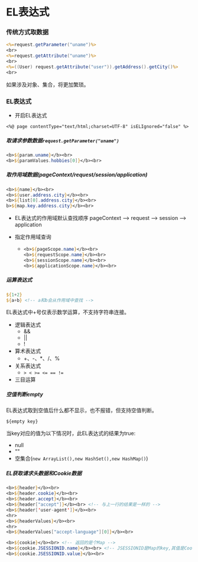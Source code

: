 # EL表达式

### 传统方式取数据

```jsp
<%=request.getParameter("uname")%>
<br>
<%=request.getAttribute("uname")%>
<br>
<%=((User) request.getAttribute("user")).getAddress().getCity()%>
<br>
```

如果涉及对象、集合，将更加繁琐。



### EL表达式

- 开启EL表达式

```
<%@ page contentType="text/html;charset=UTF-8" isELIgnored="false" %>
```

##### 取请求参数数据`request.getParameter("uname")`

```jsp
<b>${param.uname}</b><br>
<b>${paramValues.hobbies[0]}</b><br>
```

##### 取作用域数据(pageContext/request/session/application)

```jsp
<b>${name}</b><br>
<b>${user.address.city}</b><br>
<b>${list[0].address.city}</b><br>
b>${map.key.address.city}</b><br>
```

- EL表达式的作用域默认查找顺序 pageContext --> request --> session --> application

- 指定作用域查询

  - ```jsp
    <b>${pageScope.name}</b><br>
    <b>${requestScope.name}</b><br>
    <b>${sessionScope.name}</b><br>
    <b>${applicationScope.name}</b><br>
    ```


##### 运算表达式 

```jsp
${1+2}
${a+b} <!-- a和b会从作用域中查找 -->
```

EL表达式中+号仅表示数学运算，不支持字符串连接。

- 逻辑表达式
  - &&
  - ||
  - !
- 算术表达式
  - +、-、*、/、%
- 关系表达式
  - `> < >= <= == != `
- 三目运算

##### 空值判断empty

EL表达式取到空值后什么都不显示，也不报错，但支持空值判断。

`${empty key}` 

当key对应的值为以下情况时，此EL表达式的结果为true:

- null
- ""
- 空集合(`new ArrayList(),new HashSet(),new HashMap()`)

##### EL获取请求头数据和Cookie数据

```jsp
<b>${header}</b><br>
<b>${header.cookie}</b><br>
<b>${header.accept}</b><br>
<b>${header["accept"]}</b><br> <!-- 与上一行的结果是一样的 -->
<b>${header['user-agent']}</b><br>
<hr>
<b>${headerValues}</b><br>
<hr>
<b>${headerValues["accept-language"][0]}</b><br>
```

```jsp
<b>${cookie}</b><br> <!-- 返回的是个Map -->
<b>${cookie.JSESSIONID.name}</b><br> <!-- JSESSIONID是Map的key,其值是Cookie对象,name是Cookie对象的字段 -->
<b>${cookie.JSESSIONID.value}</b><br>
```

